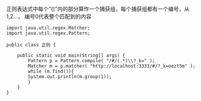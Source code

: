 正则表达式中每个"()"内的部分算作一个捕获组，每个捕获组都有一个编号，从1,2...，
编号0代表整个匹配到的内容

    import java.util.regex.Matcher;
    import java.util.regex.Pattern;

    public class 正则 {

        public static void main(String[] args) {
            Pattern p = Pattern.compile( "/#/(.*)\\?_k=" );
            Matcher m = p.matcher( "http://localhost:3333/#/?_k=oezt5m" );
            while (m.find()){
            System.out.println(m.group(1)); 
            }
        }
    }